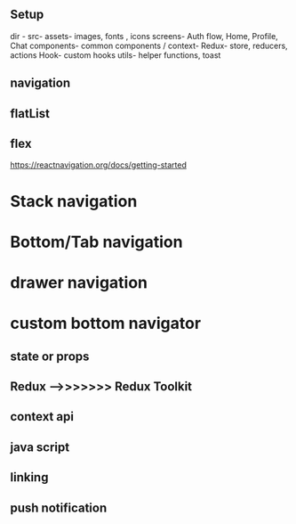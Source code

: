 ## Setup

dir -
src-
assets- images, fonts , icons
screens- Auth flow, Home, Profile, Chat
components- common components / context-
Redux- store, reducers, actions
Hook- custom hooks
utils- helper functions, toast

## navigation

## flatList

## flex

https://reactnavigation.org/docs/getting-started

# Stack navigation

# Bottom/Tab navigation

# drawer navigation

# custom bottom navigator

## state or props

## Redux -->>>>>>> Redux Toolkit

## context api

## java script

## linking

## push notification
